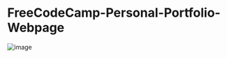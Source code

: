# FreeCodeCamp-Personal-Portfolio-Webpage
![image](https://user-images.githubusercontent.com/87708446/235628998-58861a84-a3d6-4aff-8e35-e5186e481260.png)
